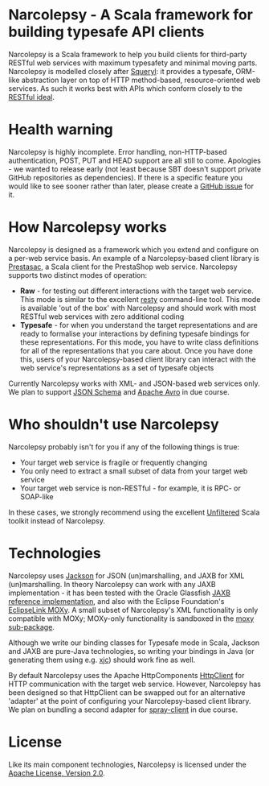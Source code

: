 # Narcolepsy - A Scala framework for building typesafe API clients

Narcolepsy is a Scala framework to help you build clients for third-party RESTful web services with maximum typesafety and minimal moving parts. Narcolepsy is modelled closely after [Squeryl](http://squeryl.org/): it provides a typesafe, ORM-like abstraction layer on top of HTTP method-based, resource-oriented web services. As such it works best with APIs which conform closely to the [RESTful ideal](http://blog.steveklabnik.com/posts/2011-07-03-nobody-understands-rest-or-http).

# Health warning

Narcolepsy is highly incomplete. Error handling, non-HTTP-based authentication, POST, PUT and HEAD support are all still to come. Apologies - we wanted to release early (not least because SBT doesn't support private GitHub repositories as dependencies). If there is a specific feature you would like to see sooner rather than later, please create a [GitHub issue](https://github.com/orderly/narcolepsy-scala/issues) for it.

# How Narcolepsy works

Narcolepsy is designed as a framework which you extend and configure on a per-web service basis. An example of a Narcolepsy-based client library is [Prestasac](https://github.com/orderly/codeigniter-paypal-ipn), a Scala client for the PrestaShop web service. Narcolepsy supports two distinct modes of operation:

* **Raw** - for testing out different interactions with the target web service. This mode is similar to the excellent [resty](https://github.com/micha/resty) command-line tool. This mode is available 'out of the box' with Narcolepsy and should work with most RESTful web services with zero additional coding
* **Typesafe** - for when you understand the target representations and are ready to formalise your interactions by defining typesafe bindings for these representations. For this mode, you have to write class definitions for all of the representations that you care about. Once you have done this, users of your Narcolepsy-based client library can interact with the web service's representations as a set of typesafe objects

Currently Narcolepsy works with XML- and JSON-based web services only. We plan to support [JSON Schema](http://json-schema.org/) and [Apache Avro](http://avro.apache.org/docs/1.4.0/index.html) in due course.

# Who shouldn't use Narcolepsy

Narcolepsy probably isn't for you if any of the following things is true:

* Your target web service is fragile or frequently changing
* You only need to extract a small subset of data from your target web service
* Your target web service is non-RESTful - for example, it is RPC- or SOAP-like

In these cases, we strongly recommend using the excellent [Unfiltered](http://unfiltered.databinder.net/Unfiltered.html) Scala toolkit instead of Narcolepsy. 

# Technologies

Narcolepsy uses [Jackson](http://jackson.codehaus.org/) for JSON (un)marshalling, and JAXB for XML (un)marshalling. In theory Narcolepsy can work with any JAXB implementation - it has been tested with the Oracle Glassfish [JAXB reference implementation](http://jaxb.java.net/), and also with the Eclipse Foundation's [EclipseLink MOXy](http://eclipse.org/eclipselink/moxy.php). A small subset of Narcolepsy's XML functionality is only compatible with MOXy; MOXy-only functionality is sandboxed in the [moxy sub-package](https://github.com/orderly/narcolepsy-scala/tree/master/src/main/scala/co/orderly/narcolepsy/marshallers/xml/moxy).

Although we write our binding classes for Typesafe mode in Scala, Jackson and JAXB are pure-Java technologies, so writing your bindings in Java (or generating them using e.g. [xjc](http://docs.oracle.com/javase/6/docs/technotes/tools/share/xjc.html)) should work fine as well.

By default Narcolepsy uses the Apache HttpComponents [HttpClient](http://hc.apache.org/httpcomponents-client-ga/) for HTTP communication with the target web service. However, Narcolepsy has been designed so that HttpClient can be swapped out for an alternative 'adapter' at the point of configuring your Narcolepsy-based client library. We plan on bundling a second adapter for [spray-client](https://github.com/spray/spray/wiki/spray-client) in due course.

# License

Like its main component technologies, Narcolepsy is licensed under the [Apache License, Version 2.0](http://www.apache.org/licenses/LICENSE-2.0.html). 
